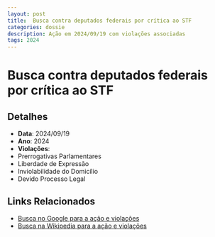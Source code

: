 ```yaml
---
layout: post
title:  Busca contra deputados federais por crítica ao STF
categories: dossie
description: Ação em 2024/09/19 com violações associadas
tags: 2024
---
```


# Busca contra deputados federais por crítica ao STF

## Detalhes
- **Data**: 2024/09/19
- **Ano**: 2024
- **Violações**:
- Prerrogativas Parlamentares
- Liberdade de Expressão
- Inviolabilidade do Domicílio
- Devido Processo Legal

## Links Relacionados
- [Busca no Google para a ação e violações](https://www.google.com/search?q=%22Alexandre%20de%20Moraes%22%20Busca%20contra%20deputados%20federais%20por%20cr%C3%ADtica%20ao%20STF%20Prerrogativas%20Parlamentares%20Liberdade%20de%20Express%C3%A3o%20Inviolabilidade%20do%20Domic%C3%ADlio%20Devido%20Processo%20Legal%202024)
- [Busca na Wikipedia para a ação e violações](https://en.wikipedia.org/w/index.php?search=%22Alexandre%20de%20Moraes%22%20Busca%20contra%20deputados%20federais%20por%20cr%C3%ADtica%20ao%20STF%20Prerrogativas%20Parlamentares%20Liberdade%20de%20Express%C3%A3o%20Inviolabilidade%20do%20Domic%C3%ADlio%20Devido%20Processo%20Legal%202024)

